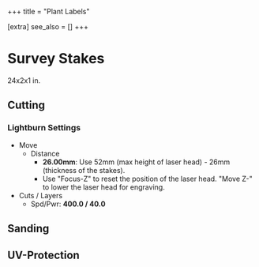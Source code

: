 +++
title = "Plant Labels"

[extra]
see_also = []
+++

# Survey Stakes
24x2x1 in. 

## Cutting

### Lightburn Settings
- Move
    - Distance
        - **26.00mm**: Use 52mm (max height of laser head) - 26mm (thickness of the stakes).
        - Use "Focus-Z" to reset the position of the laser head. "Move Z-" to lower the laser head for engraving.
- Cuts / Layers
    - Spd/Pwr: **400.0 / 40.0**

## Sanding


## UV-Protection

